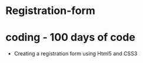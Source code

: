 # Registration-form
# coding - 100 days of code
- Creating a registration form using Html5 and CSS3
